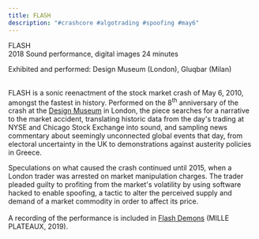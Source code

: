 ```yaml
---
title: FLASH
description: "#crashcore #algotrading #spoofing #may6"
---
```


FLASH<span class="dc-hide-on-large"><br>2018</span>
Sound performance, digital images
24 minutes


Exhibited and performed: Design Museum (London), Gluqbar (Milan)<span class="dc-hide-on-large"><br><br></span>

FLASH is a sonic reenactment of the stock market crash of May 6, 2010, amongst the fastest in history. Performed on the 8<sup>th</sup> anniversary of the crash at the <a href="https://designmuseum.org/whats-on/talks-courses-and-workshops-not-in-use/alt-age-designing-belief" target="_blank">Design Museum</a> in London, the piece searches for a narrative to the market accident, translating historic data from the day's trading at NYSE and Chicago Stock Exchange into sound, and sampling news commentary about seemingly unconnected global events that day, from electoral uncertainty in the UK to demonstrations against austerity policies in Greece. 

Speculations on what caused the crash continued until 2015, when a London trader was arrested on market manipulation charges. The trader pleaded guilty to profiting from the market's volatility by using software hacked to enable spoofing, a tactic to alter the perceived supply and demand of a market commodity in order to affect its price.<br><br>A recording of the performance is included in <a href="https://forceincmilleplateaux.bandcamp.com/album/flash-demons" target="_blank">Flash Demons</a> (MILLE PLATEAUX, 2019).
